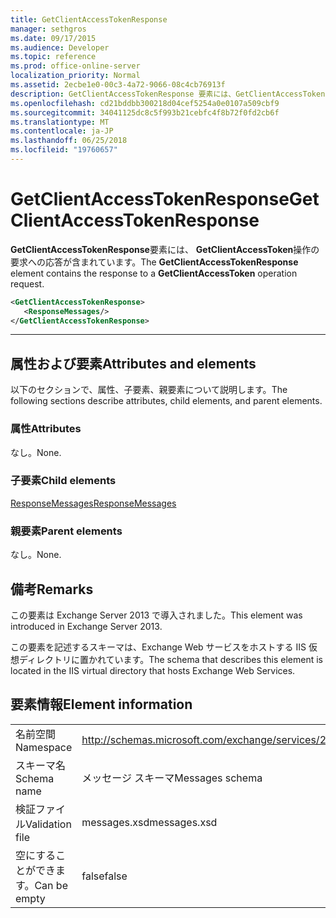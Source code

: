```yaml
---
title: GetClientAccessTokenResponse
manager: sethgros
ms.date: 09/17/2015
ms.audience: Developer
ms.topic: reference
ms.prod: office-online-server
localization_priority: Normal
ms.assetid: 2ecbe1e0-00c3-4a72-9066-08c4cb76913f
description: GetClientAccessTokenResponse 要素には、GetClientAccessToken 操作の要求への応答が含まれています。
ms.openlocfilehash: cd21bddbb300218d04cef5254a0e0107a509cbf9
ms.sourcegitcommit: 34041125dc8c5f993b21cebfc4f8b72f0fd2cb6f
ms.translationtype: MT
ms.contentlocale: ja-JP
ms.lasthandoff: 06/25/2018
ms.locfileid: "19760657"
---
```

# <a name="getclientaccesstokenresponse"></a><span data-ttu-id="9da0b-103">GetClientAccessTokenResponse</span><span class="sxs-lookup"><span data-stu-id="9da0b-103">GetClientAccessTokenResponse</span></span>

<span data-ttu-id="9da0b-104">**GetClientAccessTokenResponse**要素には、 **GetClientAccessToken**操作の要求への応答が含まれています。</span><span class="sxs-lookup"><span data-stu-id="9da0b-104">The **GetClientAccessTokenResponse** element contains the response to a **GetClientAccessToken** operation request.</span></span> 
  
```XML
<GetClientAccessTokenResponse>
   <ResponseMessages/>
</GetClientAccessTokenResponse>
```

 ****
## <a name="attributes-and-elements"></a><span data-ttu-id="9da0b-105">属性および要素</span><span class="sxs-lookup"><span data-stu-id="9da0b-105">Attributes and elements</span></span>

<span data-ttu-id="9da0b-106">以下のセクションで、属性、子要素、親要素について説明します。</span><span class="sxs-lookup"><span data-stu-id="9da0b-106">The following sections describe attributes, child elements, and parent elements.</span></span>
  
### <a name="attributes"></a><span data-ttu-id="9da0b-107">属性</span><span class="sxs-lookup"><span data-stu-id="9da0b-107">Attributes</span></span>

<span data-ttu-id="9da0b-108">なし。</span><span class="sxs-lookup"><span data-stu-id="9da0b-108">None.</span></span>
  
### <a name="child-elements"></a><span data-ttu-id="9da0b-109">子要素</span><span class="sxs-lookup"><span data-stu-id="9da0b-109">Child elements</span></span>

[<span data-ttu-id="9da0b-110">ResponseMessages</span><span class="sxs-lookup"><span data-stu-id="9da0b-110">ResponseMessages</span></span>](responsemessages.md)
  
### <a name="parent-elements"></a><span data-ttu-id="9da0b-111">親要素</span><span class="sxs-lookup"><span data-stu-id="9da0b-111">Parent elements</span></span>

<span data-ttu-id="9da0b-112">なし。</span><span class="sxs-lookup"><span data-stu-id="9da0b-112">None.</span></span>
  
## <a name="remarks"></a><span data-ttu-id="9da0b-113">備考</span><span class="sxs-lookup"><span data-stu-id="9da0b-113">Remarks</span></span>

<span data-ttu-id="9da0b-114">この要素は Exchange Server 2013 で導入されました。</span><span class="sxs-lookup"><span data-stu-id="9da0b-114">This element was introduced in Exchange Server 2013.</span></span>
  
<span data-ttu-id="9da0b-115">この要素を記述するスキーマは、Exchange Web サービスをホストする IIS 仮想ディレクトリに置かれています。</span><span class="sxs-lookup"><span data-stu-id="9da0b-115">The schema that describes this element is located in the IIS virtual directory that hosts Exchange Web Services.</span></span>
  
## <a name="element-information"></a><span data-ttu-id="9da0b-116">要素情報</span><span class="sxs-lookup"><span data-stu-id="9da0b-116">Element information</span></span>

|||
|:-----|:-----|
|<span data-ttu-id="9da0b-117">名前空間</span><span class="sxs-lookup"><span data-stu-id="9da0b-117">Namespace</span></span>  <br/> |http://schemas.microsoft.com/exchange/services/2006/messages  <br/> |
|<span data-ttu-id="9da0b-118">スキーマ名</span><span class="sxs-lookup"><span data-stu-id="9da0b-118">Schema name</span></span>  <br/> |<span data-ttu-id="9da0b-119">メッセージ スキーマ</span><span class="sxs-lookup"><span data-stu-id="9da0b-119">Messages schema</span></span>  <br/> |
|<span data-ttu-id="9da0b-120">検証ファイル</span><span class="sxs-lookup"><span data-stu-id="9da0b-120">Validation file</span></span>  <br/> |<span data-ttu-id="9da0b-121">messages.xsd</span><span class="sxs-lookup"><span data-stu-id="9da0b-121">messages.xsd</span></span>  <br/> |
|<span data-ttu-id="9da0b-122">空にすることができます。</span><span class="sxs-lookup"><span data-stu-id="9da0b-122">Can be empty</span></span>  <br/> |<span data-ttu-id="9da0b-123">false</span><span class="sxs-lookup"><span data-stu-id="9da0b-123">false</span></span>  <br/> |
   

